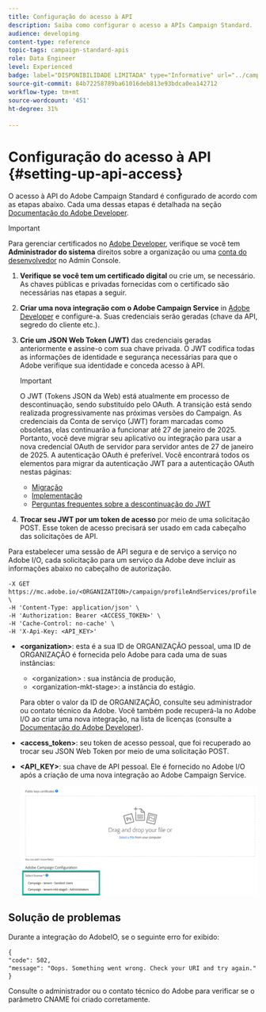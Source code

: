 ```yaml
---
title: Configuração do acesso à API
description: Saiba como configurar o acesso a APIs Campaign Standard.
audience: developing
content-type: reference
topic-tags: campaign-standard-apis
role: Data Engineer
level: Experienced
badge: label="DISPONIBILIDADE LIMITADA" type="Informative" url="../campaign-standard-migration-home.md" tooltip="Restrito a usuários migrados do Campaign Standard"
source-git-commit: 84b72258789ba61016deb813e93bdca0ea142712
workflow-type: tm+mt
source-wordcount: '451'
ht-degree: 31%

---
```


# Configuração do acesso à API {#setting-up-api-access}

O acesso à API do Adobe Campaign Standard é configurado de acordo com as etapas abaixo. Cada uma dessas etapas é detalhada na seção [Documentação do Adobe Developer](https://developer.adobe.com/developer-console/docs/guides/#!AdobeDocs/adobeio-auth/master/AuthenticationOverview/ServiceAccountIntegration.md).

>[!IMPORTANT]
>
>Para gerenciar certificados no [Adobe Developer](https://developer.adobe.com/), verifique se você tem **Administrador do sistema** direitos sobre a organização ou uma [conta do desenvolvedor](https://helpx.adobe.com/br/enterprise/using/manage-developers.html) no Admin Console.

1. **Verifique se você tem um certificado digital** ou crie um, se necessário. As chaves públicas e privadas fornecidas com o certificado são necessárias nas etapas a seguir.
1. **Criar uma nova integração com o Adobe Campaign Service** in [Adobe Developer](https://developer.adobe.com/) e configure-a. Suas credenciais serão geradas (chave da API, segredo do cliente etc.).
1. **Crie um JSON Web Token (JWT)** das credenciais geradas anteriormente e assine-o com sua chave privada. O JWT codifica todas as informações de identidade e segurança necessárias para que o Adobe verifique sua identidade e conceda acesso à API.

   >[!IMPORTANT]
   >
   >O JWT (Tokens JSON da Web) está atualmente em processo de descontinuação, sendo substituído pelo OAuth. A transição está sendo realizada progressivamente nas próximas versões do Campaign. As credenciais da Conta de serviço (JWT) foram marcadas como obsoletas, elas continuarão a funcionar até 27 de janeiro de 2025. Portanto, você deve migrar seu aplicativo ou integração para usar a nova credencial OAuth de servidor para servidor antes de 27 de janeiro de 2025. A autenticação OAuth é preferível. Você encontrará todos os elementos para migrar da autenticação JWT para a autenticação OAuth nestas páginas:
   >* [Migração](https://developer.adobe.com/developer-console/docs/guides/authentication/ServerToServerAuthentication/migration/)
   >* [Implementação](https://developer.adobe.com/developer-console/docs/guides/authentication/ServerToServerAuthentication/implementation/)
   >* [Perguntas frequentes sobre a descontinuação do JWT](https://developer.adobe.com/developer-console/docs/guides/authentication/ServerToServerAuthentication/faqs/)

1. **Trocar seu JWT por um token de acesso** por meio de uma solicitação POST. Esse token de acesso precisará ser usado em cada cabeçalho das solicitações de API.

Para estabelecer uma sessão de API segura e de serviço a serviço no Adobe I/O, cada solicitação para um serviço da Adobe deve incluir as informações abaixo no cabeçalho de autorização.

```
-X GET https://mc.adobe.io/<ORGANIZATION>/campaign/profileAndServices/profile \
-H 'Content-Type: application/json' \
-H 'Authorization: Bearer <ACCESS_TOKEN>' \
-H 'Cache-Control: no-cache' \
-H 'X-Api-Key: <API_KEY>'
```

* **&lt;organization>**: esta é a sua ID de ORGANIZAÇÃO pessoal, uma ID de ORGANIZAÇÃO é fornecida pelo Adobe para cada uma de suas instâncias:

   * &lt;organization> : sua instância de produção,
   * &lt;organization-mkt-stage>: a instância do estágio.

  Para obter o valor da ID de ORGANIZAÇÃO, consulte seu administrador ou contato técnico da Adobe. Você também pode recuperá-la no Adobe I/O ao criar uma nova integração, na lista de licenças (consulte a <a href="https://developer.adobe.com/developer-console/docs/guides/authentication/">Documentação do Adobe Developer</a>).

* **&lt;access_token>**: seu token de acesso pessoal, que foi recuperado ao trocar seu JSON Web Token por meio de uma solicitação POST.

* **&lt;API_KEY>**: sua chave de API pessoal. Ele é fornecido no Adobe I/O após a criação de uma nova integração ao Adobe Campaign Service.

  ![texto alternativo](assets/tenant.png)

## Solução de problemas

Durante a integração do AdobeIO, se o seguinte erro for exibido:

```
{ 
"code": 502, 
"message": "Oops. Something went wrong. Check your URI and try again." 
}
```


Consulte o administrador ou o contato técnico do Adobe para verificar se o parâmetro CNAME foi criado corretamente.
